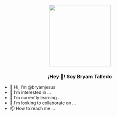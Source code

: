 <p align="center" width="300">
   <img align="center" width="200" src="" />
   <h3 align="center">¡Hey 👋! Soy Bryam Talledo</h3>
</p>

- 👋 Hi, I’m @bryamjesus
- 👀 I’m interested in ...
- 🌱 I’m currently learning ...
- 💞️ I’m looking to collaborate on ...
- 📫 How to reach me ...

<!---
bryamjesus/bryamjesus is a ✨ special ✨ repository because its `README.md` (this file) appears on your GitHub profile.
You can click the Preview link to take a look at your changes.
--->
